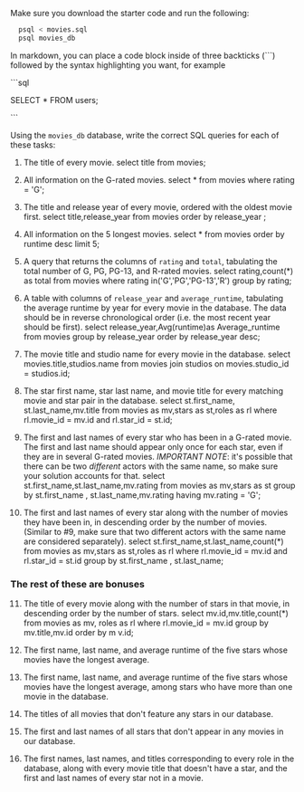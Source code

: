 Make sure you download the starter code and run the following:

```sh
  psql < movies.sql
  psql movies_db
```

In markdown, you can place a code block inside of three backticks (```) followed by the syntax highlighting you want, for example

\```sql

SELECT \* FROM users;

\```

Using the `movies_db` database, write the correct SQL queries for each of these tasks:

1.  The title of every movie.
select title from movies;


2.  All information on the G-rated movies.
select * from movies where rating = 'G';

3.  The title and release year of every movie, ordered with the
    oldest movie first.
select title,release_year from movies order by release_year ;

    
4.  All information on the 5 longest movies.
select * from movies order by runtime desc limit 5;


5.  A query that returns the columns of `rating` and `total`, tabulating the
    total number of G, PG, PG-13, and R-rated movies.
select rating,count(*) as total from movies where rating in('G','PG','PG-13','R') group by rating;


6.  A table with columns of `release_year` and `average_runtime`,
    tabulating the average runtime by year for every movie in the database. The data should be in reverse chronological order (i.e. the most recent year should be first).
select release_year,Avg(runtime)as Average_runtime from movies group by release_year order by
 release_year desc;


7.  The movie title and studio name for every movie in the
    database.
select movies.title,studios.name from movies join studios on movies.studio_id = studios.id;


8.  The star first name, star last name, and movie title for every
    matching movie and star pair in the database.
select st.first_name, st.last_name,mv.title from movies as mv,stars as st,roles as rl where rl.movie_id = mv.id and rl.star_id = st.id;


9.  The first and last names of every star who has been in a G-rated movie. The first and last name should appear only once for each star, even if they are in several G-rated movies. *IMPORTANT NOTE*: it's possible that there can be two *different* actors with the same name, so make sure your solution accounts for that.
select st.first_name,st.last_name,mv.rating from movies as mv,stars as st group by st.first_name , st.last_name,mv.rating having mv.rating = 'G';


10. The first and last names of every star along with the number
    of movies they have been in, in descending order by the number of movies. (Similar to #9, make sure
    that two different actors with the same name are considered separately).
select st.first_name,st.last_name,count(*) from movies as mv,stars as st,roles as rl where rl.movie_id = mv.id and rl.star_id = st.id group by st.first_name , st.last_name;


### The rest of these are bonuses

11. The title of every movie along with the number of stars in
    that movie, in descending order by the number of stars.
select  mv.id,mv.title,count(*) from movies as mv, roles as rl where rl.movie_id = mv.id group by mv.title,mv.id order by m
v.id;


12. The first name, last name, and average runtime of the five
    stars whose movies have the longest average.

13. The first name, last name, and average runtime of the five
    stars whose movies have the longest average, among stars who have more than one movie in the database.

14. The titles of all movies that don't feature any stars in our
    database.

15. The first and last names of all stars that don't appear in any movies in our database.

16. The first names, last names, and titles corresponding to every
    role in the database, along with every movie title that doesn't have a star, and the first and last names of every star not in a movie.
